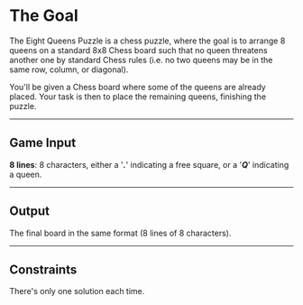 # The Goal

The Eight Queens Puzzle is a chess puzzle, where the goal is to arrange 8 queens on a standard 8x8 Chess board such that no queen threatens another one by standard Chess rules (i.e. no two queens may be in the same row, column, or diagonal).

You'll be given a Chess board where some of the queens are already placed. Your task is then to place the remaining queens, finishing the puzzle.

---

## Game Input

**8 lines**: 8 characters, either a '***.***'  indicating a free square, or a '***Q***' indicating a queen.

---

## Output

The final board in the same format (8 lines of 8 characters).

---

## Constraints

There's only one solution each time.
